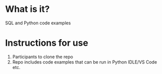# What is it?
SQL and Python code examples

# Instructions for use
1. Participants to clone the repo
2. Repo includes code examples that can be run in Python IDLE/VS Code etc.

